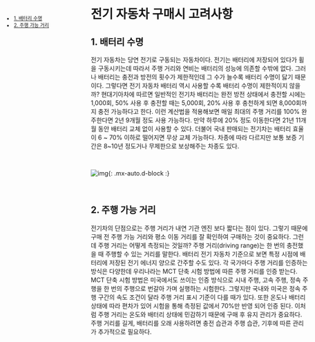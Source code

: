 <ui class="subnavi"  style="position:fixed;left: 3em; top:10em; font-size: 0.8em;">
    <li><a href = "#consideration_battery"><bold>1. 배터리 수명</bold></a></li>
    <li><a href = "#consideration_km"><bold>2. 주행 가능 거리</bold></a></li>
</ui>

# 전기 자동차 구매시 고려사항

<p id = "consideration_battery"></p>

## 1. 배터리 수명
전기 자동차는 당연 전기로 구동되는 자동차이다. 전기는 배터리에 저장되어 있다가 휠을 구동시키는데 따라서 주행 거리와 연비는 배터리의 성능에 의존할 수밖에 없다. 그러나 배터리는 충전과 방전의 횟수가 제한적인데 그 수가 늘수록 배터리 수명이 닳기 때문이다. 그렇다면 전기 자동차 배터리 역시 사용할 수록 배터리 수명이 제한적이지 않을까? 현대기아차에 따르면 일반적인 전기차 배터리는 완전 방전 상태에서 충전할 시에는 1,000회, 50% 사용 후 충전할 때는 5,000회, 20% 사용 후 충천하게 되면 8,000회까지 충전 가능하다고 한다. 이런 계산법을 적용해보면 매일 최대의 주행 거리를 100% 완주한다면 2년 9개월 정도 사용 가능하다. 만약 하루에 20% 정도 이동한다면 21년 11개월 동안 배터리 교체 없이 사용할 수 있다. 더불어 국내 판매되는 전기차는 배터리 효율이 6 ~ 70% 이하로 떨어지면 무상 교체 가능하다. 차종에 따라 다르지만 보통 보증 기간은 8~10년 정도거나 무제한으로 보상해주는 차종도 있다.

<BR>

![img](https://lh4.googleusercontent.com/IZWQTfCptMl9KPDWa1Zkt2jRXOvgP7Y0L2uDPU590svRxSMr3RMuRkuvWHGUYsm2vByt87d6TdzgkABUPuESz3AyhJOD8s591dEP5zr6vXL2vLaSN7LlZyDJL0Ub1CvbpvxYBgL7){: .mx-auto.d-block :}

<br/>

<p id = "consideration_km"></p>

## 2. 주행 가능 거리
전기차의 단점으로는 주행 거리가 내연 기관 엔진 보다 짧다는 점이 있다. 그렇기 때문에 구매 전 주행 가능 거리와 평소 이동 거리를 잘 확인하여 구매하는 것이 중요하다. 그런데 주행 거리는 어떻게 측정되는 것일까? 주행 거리(driving range)는 한 번의 충전했을 때 주행할 수 있는 거리를 말한다. 배터리 전기 자동차 기준으로 보면 특정 시점에 배터리에 저장된 전기 에너지 양으로 간주할 수도 있다. 각 국가마다 주행 거리를 인증하는 방식은 다양한데 우리나라는 MCT 단축 시험 방법에 따른 주행 거리를 인증 받는다. MCT 단축 시험 방법은 미국에서도 쓰이는 인증 방식으로 시내 주행, 고속 주행, 정속 주행을 한 번의 주행으로 번갈아 가며 실행하는 시험한다. 그렇지만 국내와 미국은 정속 주행 구간의 속도 조건이 달라 주행 거리 표시 기준이 다를 때가 있다. 또한 온도나 배터리 상태에 따라 편차가 있어 시험을 통해 측정된 값에서 70%만 반영 되어 인증 된다. 
이처럼 주행 거리는 온도와 배터리 상태에 민감하기 때문에 구매 후 유지 관리가 중요하다. 주행 거리를 길게, 배터리를 오래 사용하려면 충전 습관과 주행 습관, 기후에 따른 관리가 추가적으로 필요하다.
